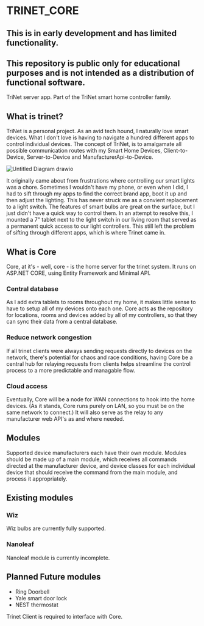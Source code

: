 # TRINET_CORE

## This is in early development and has limited functionality. 
## This repository is public only for educational purposes and is not intended as a distribution of functional software. 


TriNet server app. Part of the TriNet smart home controller family.

## What is trinet?
TriNet is a personal project. As an avid tech hound, I naturally love smart devices.  What I don't love is having to navigate a hundred different apps to control individual devices.
The concept of TriNet, is to amalgamate all possible communication routes with my Smart Home Devices,  Client-to-Device, Server-to-Device and ManufacturerApi-to-Device. 

![Untitled Diagram drawio](https://github.com/user-attachments/assets/c8c0d964-c927-4bd2-92cb-1a69eda27a59)

It originally came about from frustrations where controlling our smart lights was a chore. Sometimes I wouldn't have my phone, or even when I did, I had to sift through my apps to find the correct brand app, boot it up and then adjust the lighting. This has never struck me as a convient replacement to a light switch.  The features of smart bulbs are great on the surface, but I just didn't have a quick way to control them.  In an attempt to resolve this, I mounted a 7" tablet next to the light switch in our living room that served as a permanent quick access to our light controllers.  This still left the problem of sifting through different apps, which is where Trinet came in.


## What is Core
Core, at it's - well, core - is the home server for the trinet system.  It runs on ASP.NET CORE, using Entity Framework and Minimal API.

### Central database
As I add extra tablets to rooms throughout my home, it makes little sense to have to setup all of my devices onto each one. Core acts as the repository for locations, rooms and devices added by all of my controllers, so that they can sync their data from a central database. 

### Reduce network congestion 
If all trinet clients were always sending requests directly to devices on the network, there's potential for chaos and race conditions, having Core be a central hub for relaying requests from clients helps streamline the control process to a more predictable and managable flow.

### Cloud access
Eventually, Core will be a node for WAN connections to hook into the home devices. (As it stands, Core runs purely on LAN, so you must be on the same network to connect.) It will also serve as the relay to any manufacturer web API's as and where needed.


## Modules
Supported device manufacturers each have their own module.  Modules should be made up of a main module, which receives all commands directed at the manufacturer device, and device classes for each individual device that should receive the command from the main module, and process it appropriately.

## Existing modules

### Wiz
Wiz bulbs are currently fully supported.

### Nanoleaf
Nanoleaf module is currently incomplete.


## Planned Future modules

- Ring Doorbell
- Yale smart door lock
- NEST thermostat


Trinet Client is required to interface with Core. 
